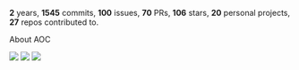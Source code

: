 **2** years, **1545** commits, **100** issues, **70** PRs, **106** stars, **20** personal projects, **27** repos contributed to.

About AOC 

![](https://img.shields.io/badge/stars%20⭐-6-yellow) ![](https://img.shields.io/badge/day%20📅-12-blue) ![](https://img.shields.io/badge/days%20completed-3-red)
